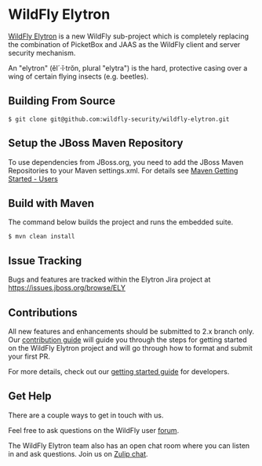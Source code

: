 WildFly Elytron
===============

[WildFly Elytron](https://wildfly-security.github.io/wildfly-elytron/) is a new WildFly sub-project which is completely replacing the combination of PicketBox and JAAS as the WildFly client and  server security mechanism.
 
An "elytron" (ĕl´·ĭ·trŏn, plural "elytra") is the hard, protective casing over a wing of certain flying insects (e.g. beetles).

Building From Source
--------------------

```console
$ git clone git@github.com:wildfly-security/wildfly-elytron.git
```

Setup the JBoss Maven Repository
--------------------------------

To use dependencies from JBoss.org, you need to add the JBoss Maven Repositories to your Maven settings.xml. For details see [Maven Getting Started - Users](https://developer.jboss.org/docs/DOC-15169)

Build with Maven
----------------

The command below builds the project and runs the embedded suite.

```console
$ mvn clean install
```

Issue Tracking
--------------

Bugs and features are tracked within the Elytron Jira project at https://issues.jboss.org/browse/ELY

Contributions
-------------

All new features and enhancements should be submitted to 2.x branch only.
Our [contribution guide](https://github.com/wildfly-security/wildfly-elytron/blob/2.x/CONTRIBUTING.md) will guide you through the steps for getting started on the WildFly Elytron project and will go through how to format and submit your first PR.
 
For more details, check out our [getting started guide](https://wildfly-security.github.io/wildfly-elytron/getting-started-for-developers/) for developers.

Get Help
--------
There are a couple ways to get in touch with us.

Feel free to ask questions on the WildFly user [forum](https://groups.google.com/g/wildfly).  

The WildFly Elytron team also has an open chat room where you can listen in and ask questions. Join us on [Zulip chat](https://wildfly.zulipchat.com/#narrow/stream/173102-wildfly-elytron).
